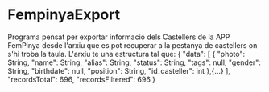 # FempinyaExport
Programa pensat per exportar informació dels Castellers de la APP FemPinya desde l'arxiu que es pot recuperar a la pestanya de castellers on s'hi troba la taula.
L'arxiu te una estructura tal que:
{
  "data": [
	{
 			"photo": String,
			"name": String,
	 		"alias": String,
			"status": String,
	 		"tags": null,
			"gender": String,
	 		"birthdate": null,
			"position": String,
	 		"id_casteller": int
			},{...}
		],
		"recordsTotal": 696,
		"recordsFiltered": 696
	}
